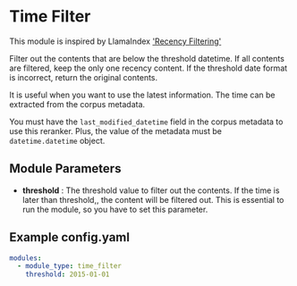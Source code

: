 # Time Filter

This module is inspired by
LlamaIndex ['Recency Filtering'](https://docs.llamaindex.ai/en/stable/examples/node_postprocessor/RecencyPostprocessorDemo/)

Filter out the contents that are below the threshold datetime.
If all contents are filtered, keep the only one recency content.
If the threshold date format is incorrect, return the original contents.

It is useful when you want to use the latest information.
The time can be extracted from the corpus metadata.

You must have the `last_modified_datetime` field in the corpus metadata to use this reranker.
Plus, the value of the metadata must be `datetime.datetime` object.

## **Module Parameters**

- **threshold** : The threshold value to filter out the contents.
  If the time is later than threshold,, the content will be filtered out.
  This is essential to run the module, so you have to set this parameter.

## **Example config.yaml**

```yaml
modules:
  - module_type: time_filter
    threshold: 2015-01-01
```
